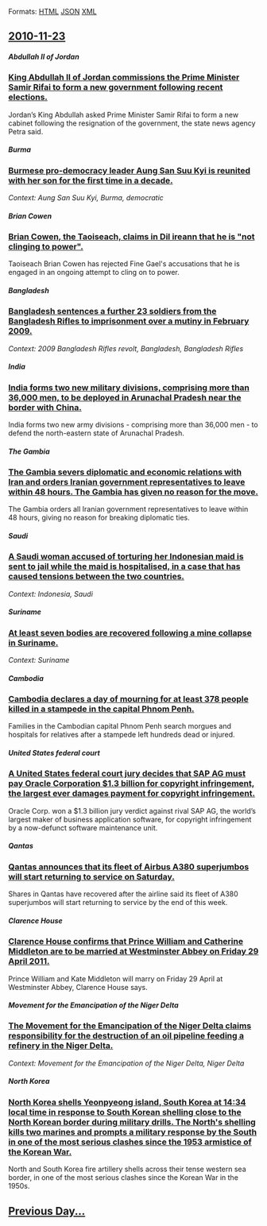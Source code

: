 
Formats: [HTML](2010/11/23/index.html)  [JSON](2010/11/23/index.json)  [XML](2010/11/23/index.xml)  

## [2010-11-23](/news/2010/11/23/index.md)

##### Abdullah II of Jordan
### [King Abdullah II of Jordan commissions the Prime Minister Samir Rifai to form a new government following recent elections. ](/news/2010/11/23/king-abdullah-ii-of-jordan-commissions-the-prime-minister-samir-rifai-to-form-a-new-government-following-recent-elections.md)
Jordan’s King Abdullah asked Prime Minister Samir Rifai to form a new cabinet following the resignation of the government, the state news agency Petra said.

##### Burma
### [Burmese pro-democracy leader Aung San Suu Kyi is reunited with her son for the first time in a decade. ](/news/2010/11/23/burmese-pro-democracy-leader-aung-san-suu-kyi-is-reunited-with-her-son-for-the-first-time-in-a-decade.md)
_Context: Aung San Suu Kyi, Burma, democratic_

##### Brian Cowen
### [Brian Cowen, the Taoiseach, claims in Dil ireann that he is "not clinging to power". ](/news/2010/11/23/brian-cowen-the-taoiseach-claims-in-dail-eireann-that-he-is-not-clinging-to-power.md)
Taoiseach Brian Cowen has rejected Fine Gael&#39;s accusations that he is engaged in an ongoing attempt to cling on to power.

##### Bangladesh
### [Bangladesh sentences a further 23 soldiers from the Bangladesh Rifles to imprisonment over a mutiny in February 2009. ](/news/2010/11/23/bangladesh-sentences-a-further-23-soldiers-from-the-bangladesh-rifles-to-imprisonment-over-a-mutiny-in-february-2009.md)
_Context: 2009 Bangladesh Rifles revolt, Bangladesh, Bangladesh Rifles_

##### India
### [India forms two new military divisions, comprising more than 36,000 men, to be deployed in Arunachal Pradesh near the border with China. ](/news/2010/11/23/india-forms-two-new-military-divisions-comprising-more-than-36-000-men-to-be-deployed-in-arunachal-pradesh-near-the-border-with-china.md)
India forms two new army divisions - comprising more than 36,000 men - to defend the north-eastern state of Arunachal Pradesh.

##### The Gambia
### [The Gambia severs diplomatic and economic relations with Iran and orders Iranian government representatives to leave within 48 hours. The Gambia has given no reason for the move. ](/news/2010/11/23/the-gambia-severs-diplomatic-and-economic-relations-with-iran-and-orders-iranian-government-representatives-to-leave-within-48-hours-the-ga.md)
The Gambia orders all Iranian government representatives to leave within 48 hours, giving no reason for breaking diplomatic ties.

##### Saudi
### [A Saudi woman accused of torturing her Indonesian maid is sent to jail while the maid is hospitalised, in a case that has caused tensions between the two countries. ](/news/2010/11/23/a-saudi-woman-accused-of-torturing-her-indonesian-maid-is-sent-to-jail-while-the-maid-is-hospitalised-in-a-case-that-has-caused-tensions-be.md)
_Context: Indonesia, Saudi_

##### Suriname
### [At least seven bodies are recovered following a mine collapse in Suriname. ](/news/2010/11/23/at-least-seven-bodies-are-recovered-following-a-mine-collapse-in-suriname.md)
_Context: Suriname_

##### Cambodia
### [Cambodia declares a day of mourning for at least 378 people killed in a stampede in the capital Phnom Penh. ](/news/2010/11/23/cambodia-declares-a-day-of-mourning-for-at-least-378-people-killed-in-a-stampede-in-the-capital-phnom-penh.md)
Families in the Cambodian capital Phnom Penh search morgues and hospitals for relatives after a stampede left hundreds dead or injured.

##### United States federal court
### [A United States federal court jury decides that SAP AG must pay Oracle Corporation $1.3 billion for copyright infringement, the largest ever damages payment for copyright infringement. ](/news/2010/11/23/a-united-states-federal-court-jury-decides-that-sap-ag-must-pay-oracle-corporation-1-3-billion-for-copyright-infringement-the-largest-ever.md)
Oracle Corp. won a $1.3 billion jury verdict against rival SAP AG, the world’s largest maker of business application software, for copyright infringement by a now-defunct software maintenance unit.

##### Qantas
### [Qantas announces that its fleet of Airbus A380 superjumbos will start returning to service on Saturday. ](/news/2010/11/23/qantas-announces-that-its-fleet-of-airbus-a380-superjumbos-will-start-returning-to-service-on-saturday.md)
Shares in Qantas have recovered after the airline said its fleet of A380 superjumbos will start returning to service by the end of this week.

##### Clarence House
### [Clarence House confirms that Prince William and Catherine Middleton are to be married at Westminster Abbey on Friday 29 April 2011. ](/news/2010/11/23/clarence-house-confirms-that-prince-william-and-catherine-middleton-are-to-be-married-at-westminster-abbey-on-friday-29-april-2011.md)
Prince William and Kate Middleton will marry on Friday 29 April at Westminster Abbey, Clarence House says.

##### Movement for the Emancipation of the Niger Delta
### [The Movement for the Emancipation of the Niger Delta claims responsibility for the destruction of an oil pipeline feeding a refinery in the Niger Delta. ](/news/2010/11/23/the-movement-for-the-emancipation-of-the-niger-delta-claims-responsibility-for-the-destruction-of-an-oil-pipeline-feeding-a-refinery-in-the.md)
_Context: Movement for the Emancipation of the Niger Delta, Niger Delta_

##### North Korea
### [North Korea shells Yeonpyeong island, South Korea at 14:34 local time in response to South Korean shelling close to the North Korean border during military drills. The North's shelling kills two marines and prompts a military response by the South in one of the most serious clashes since the 1953 armistice of the Korean War. ](/news/2010/11/23/north-korea-shells-yeonpyeong-island-south-korea-at-14-34-local-time-in-response-to-south-korean-shelling-close-to-the-north-korean-border.md)
North and South Korea fire artillery shells across their tense western sea border, in one of the most serious clashes since the Korean War in the 1950s.

## [Previous Day...](/news/2010/11/22/index.md)


